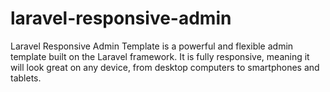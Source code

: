 # laravel-responsive-admin
Laravel Responsive Admin Template is a powerful and flexible admin template built on the Laravel framework. It is fully responsive, meaning it will look great on any device, from desktop computers to smartphones and tablets. 
